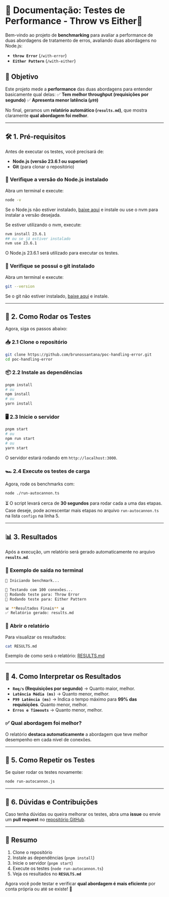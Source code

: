 # 📘 **Documentação: Testes de Performance - Throw vs Either🚀**

Bem-vindo ao projeto de **benchmarking** para avaliar a performance de duas abordagens de tratamento de erros, avaliando duas abordagens no Node.js:

- **`throw Error`** (`/with-error`)
- **`Either Pattern`** (`/with-either`)

## 📌 **Objetivo**
Este projeto mede a **performance** das duas abordagens para entender basicamente qual delas:
✅ **Tem melhor throughput (requisições por segundo)**
✅ **Apresenta menor latência (`p99`)**

No final, geramos um **relatório automático (`results.md`)**, que mostra claramente **qual abordagem foi melhor**.

---

## 🛠️ **1. Pré-requisitos**
Antes de executar os testes, você precisará de:
- **Node.js (versão 23.6.1 ou superior)**
- **Git** (para clonar o repositório)

### 📌 **Verifique a versão do Node.js instalado**
Abra um terminal e execute:
```bash
node -v
```
Se o Node.js não estiver instalado, [baixe aqui](https://nodejs.org/) e instale ou use o nvm para instalar a versão desejada.

Se estiver utilizando o nvm, execute:
```bash
nvm install 23.6.1
## ou se já estiver instalado
nvm use 23.6.1
```
O Node.js 23.6.1 será utilizado para executar os testes.

### 📌 **Verifique se possui o git instalado**
Abra um terminal e execute:
```bash
git --version
```
Se o git não estiver instalado, [baixe aqui](https://git-scm.com/) e instale.

---

## 🚀 **2. Como Rodar os Testes**
Agora, siga os passos abaixo:

### **📥 2.1 Clone o repositório**
```bash
git clone https://github.com/brunossantana/poc-handling-error.git
cd poc-handling-error
```

### **📦 2.2 Instale as dependências**
```bash
pnpm install
# ou
npm install
# ou
yarn install
```

### **🖥️ 2.3 Inicie o servidor**
```bash
pnpm start
# ou
npm run start
# ou
yarn start
```
O servidor estará rodando em `http://localhost:3000`.

### **🏎️ 2.4 Execute os testes de carga**
Agora, rode os benchmarks com:
```bash
node ./run-autocannon.ts
```

⏳ O script levará cerca de **30 segundos** para rodar cada a uma das etapas. Case deseje, pode acrescentar mais etapas no arquivo `run-autocannon.ts` na lista `configs` na linha 5.

---

## 📊 **3. Resultados**
Após a execução, um relatório será gerado automaticamente no arquivo **`results.md`**.

### 📌 **Exemplo de saída no terminal**
```bash
🚀 Iniciando benchmark...

🔹 Testando com 100 conexões...
🔸 Rodando teste para: Throw Error
🔸 Rodando teste para: Either Pattern

📊 **Resultados Finais** 📊
✅ Relatório gerado: results.md
```

### 📌 **Abrir o relatório**
Para visualizar os resultados:
```bash
cat RESULTS.md
```

Exemplo de como será o relatório: [RESULTS.md](RESULTS.md)

---

## 📌 **4. Como Interpretar os Resultados**
- **`Req/s` (Requisições por segundo)** → Quanto maior, melhor.
- **`Latência Média (ms)`** → Quanto menor, melhor.
- **`P99 Latência (ms)`** → Indica o tempo máximo para **99% das requisições**. Quanto menor, melhor.
- **`Erros e Timeouts`** → Quanto menor, melhor.

### ✅ **Qual abordagem foi melhor?**
O relatório **destaca automaticamente** a abordagem que teve melhor desempenho em cada nível de conexões.

---

## 🔄 **5. Como Repetir os Testes**
Se quiser rodar os testes novamente:
```bash
node run-autocannon.js
```

---

## 📎 **6. Dúvidas e Contribuições**
Caso tenha dúvidas ou queira melhorar os testes, abra uma **issue** ou envie um **pull request** no [repositório GitHub](https://github.com/seu-usuario/nome-do-repositorio).

---

## 🚀 **Resumo**
1. Clone o repositório
2. Instale as dependências (`pnpm install`)
3. Inicie o servidor (`pnpm start`)
4. Execute os testes (`node run-autocannon.ts`)
5. Veja os resultados no **`RESULTS.md`**

Agora você pode testar e verificar **qual abordagem é mais eficiente** por conta própria ou até se existe! 🚀